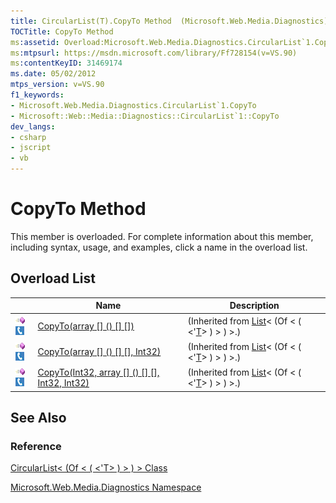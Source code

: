 ```yaml
---
title: CircularList(T).CopyTo Method  (Microsoft.Web.Media.Diagnostics)
TOCTitle: CopyTo Method
ms:assetid: Overload:Microsoft.Web.Media.Diagnostics.CircularList`1.CopyTo
ms:mtpsurl: https://msdn.microsoft.com/library/Ff728154(v=VS.90)
ms:contentKeyID: 31469174
ms.date: 05/02/2012
mtps_version: v=VS.90
f1_keywords:
- Microsoft.Web.Media.Diagnostics.CircularList`1.CopyTo
- Microsoft::Web::Media::Diagnostics::CircularList`1::CopyTo
dev_langs:
- csharp
- jscript
- vb
---
```


# CopyTo Method

This member is overloaded. For complete information about this member, including syntax, usage, and examples, click a name in the overload list.

## Overload List

||Name|Description|
|--- |--- |--- |
|![Public method](images/Ff728153.pubmethod(en-us,VS.90).gif "Public method")![Supported by Silverlight for Windows Phone](images/Ff728140.slMobile(en-us,VS.90).gif "Supported by Silverlight for Windows Phone")|[CopyTo(array<T> [] () [] [])](https://msdn.microsoft.com/library/t69dktcd)|(Inherited from [List](https://msdn.microsoft.com/library/6sh2ey19)< (Of < ( <'[T](circularlist-t-class-microsoft-web-media-diagnostics_1.md)> ) > ) >.)|
|![Public method](images/Ff728153.pubmethod(en-us,VS.90).gif "Public method")![Supported by Silverlight for Windows Phone](images/Ff728140.slMobile(en-us,VS.90).gif "Supported by Silverlight for Windows Phone")|[CopyTo(array<T> [] () [] [], Int32)](https://msdn.microsoft.com/library/4df7xky9)|(Inherited from [List](https://msdn.microsoft.com/library/6sh2ey19)< (Of < ( <'[T](circularlist-t-class-microsoft-web-media-diagnostics_1.md)> ) > ) >.)|
|![Public method](images/Ff728153.pubmethod(en-us,VS.90).gif "Public method")![Supported by Silverlight for Windows Phone](images/Ff728140.slMobile(en-us,VS.90).gif "Supported by Silverlight for Windows Phone")|[CopyTo(Int32, array<T> [] () [] [], Int32, Int32)](https://msdn.microsoft.com/library/3eb2b9x8)|(Inherited from [List](https://msdn.microsoft.com/library/6sh2ey19)< (Of < ( <'[T](circularlist-t-class-microsoft-web-media-diagnostics_1.md)> ) > ) >.)|


## See Also

### Reference

[CircularList\< (Of \< ( \<'T\> ) \> ) \> Class](circularlist-t-class-microsoft-web-media-diagnostics_1.md)

[Microsoft.Web.Media.Diagnostics Namespace](microsoft-web-media-diagnostics-namespace_1.md)

